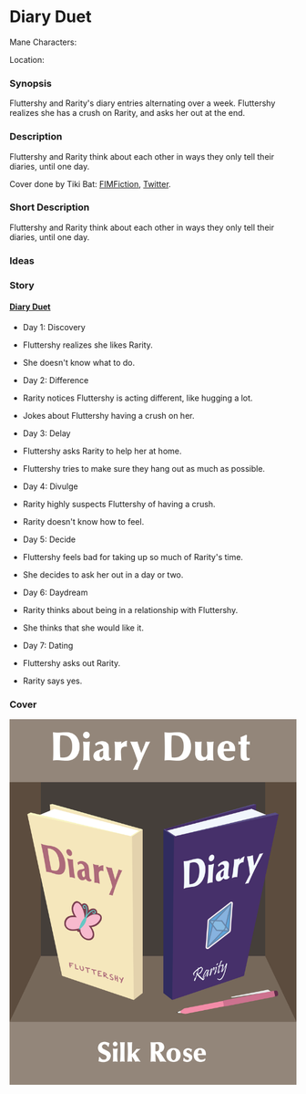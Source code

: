 # Diary Duet

Mane Characters: 

Location: 

### Synopsis

Fluttershy and Rarity's diary entries alternating over a week. Fluttershy realizes she has a crush on Rarity, and asks her out at the end.

### Description
Fluttershy and Rarity think about each other in ways they only tell their diaries, until one day.

Cover done by Tiki Bat: [FIMFiction](https://www.fimfiction.net/user/218083/Tiki+Bat), [Twitter](https://twitter.com/TikiBat).

### Short Description
Fluttershy and Rarity think about each other in ways they only tell their diaries, until one day.

### Ideas


### Story

#### [Diary Duet](diary-duet.md)
 - Day 1: Discovery
  - Fluttershy realizes she likes Rarity.
  - She doesn't know what to do.

 - Day 2: Difference
  - Rarity notices Fluttershy is acting different, like hugging a lot.
  - Jokes about Fluttershy having a crush on her.

 - Day 3: Delay
  - Fluttershy asks Rarity to help her at home.
  - Fluttershy tries to make sure they hang out as much as possible.

 - Day 4: Divulge
  - Rarity highly suspects Fluttershy of having a crush.
  - Rarity doesn't know how to feel.

 - Day 5: Decide
  - Fluttershy feels bad for taking up so much of Rarity's time.
  - She decides to ask her out in a day or two.

 - Day 6: Daydream
  - Rarity thinks about being in a relationship with Fluttershy.
  - She thinks that she would like it.

 - Day 7: Dating
  - Fluttershy asks out Rarity.
  - Rarity says yes.

### Cover

![Cover](./cover/cover-6-full.png)